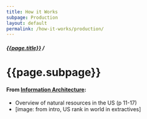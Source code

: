 ```yaml
---
title: How it Works
subpage: Production
layout: default
permalink: /how-it-works/production/
---
```


<div class="container-outer container-padded">

  <h5><a href="{{site.baseurl}}{{site.permalink}}">{{page.title}}</a> /</h5>
  <h1>{{page.subpage}}</h1>
  <h4>From <a href="https://github.com/18F/doi-extractives-data/wiki/Information-Architecture">Information Architecture</a>:</h4>

  <ul class="bullet">
    <li>Overview of natural resources in the US (p 11-17)</li>
    <li>[image: from intro, US rank in world in extractives]</li>
  </ul>

</div>
